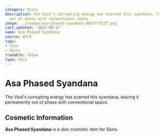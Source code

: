 ```yaml
---
category: Skins
description: The Void's corrupting energy has scarred this syandana, leaving it permanently
  out of phase with conventional space.
image: ../images/asa-phased-syandana-8667ff352f.png
last_updated: '2025-09-17'
name: Asa Phased Syandana
source: WFCD
tags:
- Skin
- Skins
tradable: false
type: Skin
---
```


# Asa Phased Syandana

The Void's corrupting energy has scarred this syandana, leaving it permanently out of phase with conventional space.

## Cosmetic Information

**Asa Phased Syandana** is a skin cosmetic item for Skins.

